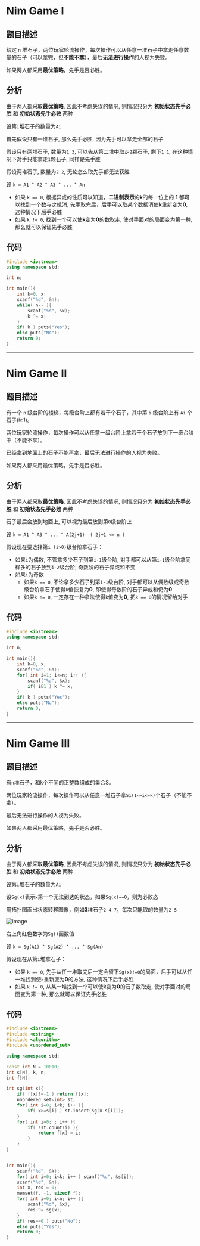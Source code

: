 # Nim Game Ⅰ
## 题目描述
给定 `n` 堆石子，两位玩家轮流操作，每次操作可以从任意一堆石子中拿走任意数量的石子（可以拿完，但**不能不拿**），最后**无法进行操作**的人视为失败。

如果两人都采用**最优策略**，先手是否必胜。

## 分析
由于两人都采取**最优策略**, 因此不考虑失误的情况, 则情况只分为 **初始状态先手必胜** 和 **初始状态先手必败** 两种

设第`i`堆石子的数量为`Ai`

首先假设只有一堆石子, 那么先手必胜, 因为先手可以拿走全部的石子

假设只有两堆石子, 数量为`1 3`, 可以先从第二堆中取走`2`颗石子, 剩下`1 1`, 在这种情况下对手只能拿走`1`颗石子, 同样是先手胜

假设两堆石子, 数量为`2 2`, 无论怎么取先手都无法获胜

设 `k = A1 ^ A2 ^ A3 ^ ... ^ An `
- 如果 `k == 0`, 根据异或的性质可以知道，**二进制表示**的**k**的每一位上的 **1** 都可以找到一个数与之抵消, 先手取完后，后手可以取某个数抵消使**k**重新变为**0**, 这种情况下后手必胜
- 如果 `k != 0`, 找到一个可以使**k**变为**0**的数取走, 使对手面对的局面变为第一种, 那么就可以保证先手必胜

## 代码
```c++
#include <iostream>
using namespace std;

int n;

int main(){
    int k=0, x;
    scanf("%d", &n);
    while( n-- ){
        scanf("%d", &x);
        k ^= x;
    }
    if( k ) puts("Yes");
    else puts("No");
    return 0;
}

```



-------------------------------------
# Nim Game Ⅱ
## 题目描述
有一个 `n` 级台阶的楼梯，每级台阶上都有若干个石子，其中第 `i` 级台阶上有 `Ai` 个石子(i≥1)。

两位玩家轮流操作，每次操作可以从任意一级台阶上拿若干个石子放到下一级台阶中（不能不拿）。

已经拿到地面上的石子不能再拿，最后无法进行操作的人视为失败。

如果两人都采用最优策略，先手是否必胜。

## 分析
由于两人都采取**最优策略**, 因此不考虑失误的情况, 则情况只分为 **初始状态先手必胜** 和 **初始状态先手必败** 两种

石子最后会放到地面上, 可以视为最后放到第`0`级台阶上

设 `k = A1 ^ A3 ^ ... ^ A(2j+1)  ( 2j+1 <= n ) `

假设现在要选择第`i (i>0)`级台阶拿石子：
- 如果`i`为偶数, 不管拿多少石子到第`i-1`级台阶, 对手都可以从第`i-1`级台阶拿同样多的石子放到`i-2`级台阶, 奇数阶的石子异或和不变
- 如果`i`为奇数
    - 如果`k == 0`, 不论拿多少石子到第`i-1`级台阶, 对手都可以从偶数级或奇数级台阶拿石子使得`k`值恢复为**0**, 即使得奇数阶的石子异或和仍为**0**
    - 如果`k != 0`, 一定存在一种拿法使得`k`值变为**0**, 把`k == 0`的情况留给对手

## 代码
```c++
#include <iostream>
using namespace std;

int n;

int main(){
    int k=0, x;
    scanf("%d", &n);
    for( int i=1; i<=n; i++ ){
        scanf("%d", &x);
        if( i&1 ) k ^= x;
    }
    if( k ) puts("Yes");
    else puts("No");
    return 0;
}
```


-------------------------------------
# Nim Game Ⅲ
## 题目描述
有`n`堆石子，和k个不同的正整数组成的集合S。

两位玩家轮流操作，每次操作可以从任意一堆石子拿`Si(1<=i<=k)`个石子（不能不拿）。

最后无法进行操作的人视为失败。

如果两人都采用最优策略，先手是否必胜。

## 分析
由于两人都采取**最优策略**, 因此不考虑失误的情况, 则情况只分为 **初始状态先手必胜** 和 **初始状态先手必败** 两种

设第`i`堆石子的数量为`Ai`

设`Sg(x)`表示`x`第一个无法到达的状态，如果`Sg(x)==0`，则为必败态

用拓扑图画出状态转移图像，例如**3**堆石子`2 4 7`，每次只能取的数量为`2 5`

![image](https://github.com/ifmiracleshadasound/Algorithm-Study-Notes/assets/44974413/ac14b1cc-cc05-46de-aef3-3905fcbf9f7e)


右上角红色数字为`Sg()`函数值

设 `k = Sg(A1) ^ Sg(A2) ^ ... ^ Sg(An) `

假设现在从第`i`堆拿石子：
- 如果 `k == 0`, 先手从任一堆取完后一定会留下`Sg(x)!=0`的局面，后手可以从任一堆找到使`k`重新变为**0**的方法, 这种情况下后手必胜
- 如果 `k != 0`, 从某一堆找到一个可以使**k**变为**0**的石子数取走, 使对手面对的局面变为第一种, 那么就可以保证先手必胜

## 代码
```c++
#include <iostream>
#include <cstring>
#include <algorithm>
#include <unordered_set>

using namespace std;

const int N = 10010;
int s[N], k, n;
int f[N];

int sg(int x){
    if( f[x]!=-1 ) return f[x];
    unordered_set<int> st;
    for( int i=0; i<k; i++ ){
        if( x>=s[i] ) st.insert(sg(x-s[i]));
    }
    for( int i=0; ; i++ ){
        if( !st.count(i) ){
            return f[x] = i;
        }
    }
}


int main(){
    scanf("%d", &k);
    for( int i=0; i<k; i++ ) scanf("%d", &s[i]);
    scanf("%d", &n);
    int x, res = 0;
    memset(f, -1, sizeof f);
    for( int i=0; i<n; i++ ){
        scanf("%d", &x);
        res ^= sg(x);
    }
    if( res==0 ) puts("No");
    else puts("Yes");
    return 0;
}


```
